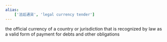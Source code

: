 ```yaml
---
alias:
    ['法廷通貨', 'legal currency tender']
---
```

the official currency of a country or jurisdiction that is recognized by law as a valid form of payment for debts and other obligations